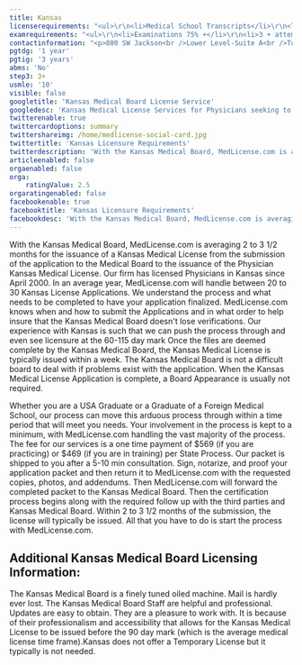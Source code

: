 ```yaml
---
title: Kansas
licenserequirements: "<ul>\r\n<li>Medical School Transcripts</li>\r\n<li>Medical School Form</li>\r\n<li>Internship/Residency/Fellowship Verifications</li>\r\n<li>All State Medical Licenses</li>\r\n<li>All National Examination Scores (USMLE/FLEX/NBME)</li>\r\n<li>ECFMG Certification</li>\r\n<li>FSMB Disciplinary Board Action Report</li>\r\n<li>AMA/AOA Profile</li>\r\n<li>Fingerprint Cards/Criminal Background Check</li>\r\n</ul>"
examrequirements: "<ul>\r\n<li>Examinations 75% +</li>\r\n<li>3 + attempt limit on Step 3 of USMLE</li>\r\n<li>10 year limit- USMLE</li>\r\n<li>1 year PGY for USA Grads</li>\r\n<li>3 years PGY for International Grads</li>\r\n<li>State Exam Accepted if Pre-1975</li>\r\n<li>No SPEX Exam Requirement</li>\r\n</ul>"
contactinformation: "<p>800 SW Jackson<br />Lower Level-Suite A<br />Topeka, KS 66612<br />Phone: (785) 296-7413<br />Fax: (785) 296-0852</p>\r\n<p><a href=\"http://www.ksbha.org/\">www.ksbha.org</a></p>"
pgtdg: '1 year'
pgtig: '3 years'
abms: 'No'
step3: 3+
usmle: '10'
visible: false
googletitle: 'Kansas Medical Board License Service'
googledesc: 'Kansas Medical License Services for Physicians seeking to expedite the State Medical Board Licensure process with the Kansas Medical Board'
twitterenable: true
twittercardoptions: summary
twittershareimg: /home/medlicense-social-card.jpg
twittertitle: 'Kansas Licensure Requirements'
twitterdescription: 'With the Kansas Medical Board, MedLicense.com is averaging 2 to 3 1/2 months for the issuance of a Kansas Medical License from the submission of the application to the Medical Board to the issuance of the Physician Kansas Medical License. Our firm has licensed Physicians in Kansas since April 2000.'
articleenabled: false
orgaenabled: false
orga:
    ratingValue: 2.5
orgaratingenabled: false
facebookenable: true
facebooktitle: 'Kansas Licensure Requirements'
facebookdesc: 'With the Kansas Medical Board, MedLicense.com is averaging 2 to 3 1/2 months for the issuance of a Kansas Medical License from the submission of the application to the Medical Board to the issuance of the Physician Kansas Medical License. Our firm has licensed Physicians in Kansas since April 2000.'
---
```


<p>With the Kansas Medical Board, MedLicense.com is averaging 2 to 3 1/2 months for the issuance of a Kansas Medical License from the submission of the application to the Medical Board to the issuance of the Physician Kansas Medical License. Our firm has licensed Physicians in Kansas since April 2000. In an average year, MedLicense.com will handle between 20 to 30 Kansas License Applications. We understand the process and what needs to be completed to have your application finalized. MedLicense.com knows when and how to submit the Applications and in what order to help insure that the Kansas Medical Board doesn't lose verifications. Our experience with Kansas is such that we can push the process through and even see licensure at the 60-115 day mark Once the files are deemed complete by the Kansas Medical Board, the Kansas Medical License is typically issued within a week. The Kansas Medical Board is not a difficult board to deal with if problems exist with the application. When the Kansas Medical License Application is complete, a Board Appearance is usually not required.</p>
<p>Whether you are a USA Graduate or a Graduate of a Foreign Medical School, our process can move this arduous process through within a time period that will meet you needs. Your involvement in the process is kept to a minimum, with MedLicense.com handling the vast majority of the process. The fee for our services is a one time payment of $569 (if you are practicing) or $469 (if you are in training) per State Process. Our packet is shipped to you after a 5-10 min consultation. Sign, notarize, and proof your application packet and then return it to MedLicense.com with the requested copies, photos, and addendums. Then MedLicense.com will forward the completed packet to the Kansas Medical Board. Then the certification process begins along with the required follow up with the third parties and Kansas Medical Board. Within 2 to 3 1/2 months of the submission, the license will typically be issued. All that you have to do is start the process with MedLicense.com.</p>
<h2 id="mcetoc_1cdqdu9430">Additional Kansas Medical Board Licensing Information:</h2>
<p>The Kansas Medical Board is a finely tuned oiled machine. Mail is hardly ever lost. The Kansas Medical Board Staff are helpful and professional. Updates are easy to obtain. They are a pleasure to work with. It is because of their professionalism and accessibility that allows for the Kansas Medical License to be issued before the 90 day mark (which is the average medical license time frame).Kansas does not offer a Temporary License but it typically is not needed.</p>